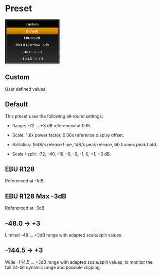 # Preset

![](include/Presets_TruePeak.png)

## Custom
User defined values.


## Default
This preset uses the following all-round settings:

* Range: -72 ... +3 dB referenced at 0dB.

* Scale: 1.8x power factor, 0.06x reference display offset.

* Ballistics: 16dB/s release time, 1dB/s peak release, 60 frames peak hold.

* Scale / split: -72, -40, -18, -9, -6, -1, 0, +1, +3 dB.

## EBU R128
Referenced at -1dB.

## EBU R128 Max -3dB
Referenced at -3dB.

## -48.0 -&gt; +3
Limited -48 ... +3dB range with adapted scale/split values.
## -144.5 -&gt; +3
Wide -144.5 ... +3dB range with adapted scale/split values, to monitor the full 24-bit dynamic range and possible clipping.


